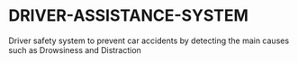 # DRIVER-ASSISTANCE-SYSTEM
Driver safety system to prevent car accidents by detecting the main causes such as Drowsiness and Distraction 
